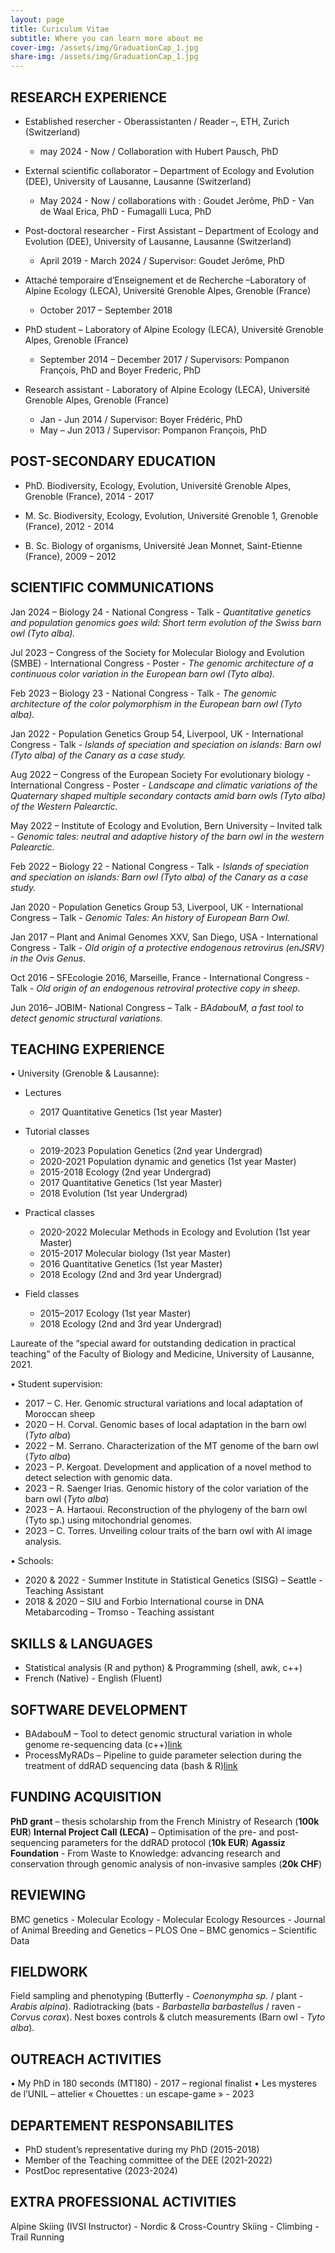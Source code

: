 ```yaml
---
layout: page
title: Curiculum Vitae
subtitle: Where you can learn more about me
cover-img: /assets/img/GraduationCap_1.jpg
share-img: /assets/img/GraduationCap_1.jpg
---
```


## RESEARCH EXPERIENCE

- Established resercher - Oberassistanten / Reader –, ETH, Zurich (Switzerland)
	- may 2024 - Now / Collaboration with Hubert Pausch, PhD

- External scientific collaborator – Department of Ecology and Evolution (DEE), University of Lausanne, Lausanne (Switzerland)
	- May 2024 - Now / collaborations with : Goudet Jerôme, PhD - Van de Waal Erica, PhD - Fumagalli Luca, PhD 

- Post-doctoral researcher - First Assistant – Department of Ecology and Evolution (DEE), University of Lausanne, Lausanne (Switzerland)
	- April 2019 - March 2024 / Supervisor: Goudet Jerôme, PhD

- Attaché temporaire d’Enseignement et de Recherche –Laboratory of Alpine Ecology (LECA), Université Grenoble Alpes, Grenoble (France)
	- October 2017 – September 2018

- PhD student – Laboratory of Alpine Ecology (LECA), Université Grenoble Alpes, Grenoble (France)
	- September 2014 – December 2017 / Supervisors: Pompanon François, PhD and Boyer Frederic, PhD

- Research assistant - Laboratory of Alpine Ecology (LECA), Université Grenoble Alpes, Grenoble (France)
	- Jan - Jun 2014 / Supervisor: Boyer Frédéric, PhD
	- May – Jun 2013 / Supervisor: Pompanon François, PhD


## POST-SECONDARY EDUCATION

- PhD. Biodiversity, Ecology, Evolution, Université Grenoble Alpes, Grenoble (France), 2014 - 2017

- M. Sc. Biodiversity, Ecology, Evolution, Université Grenoble 1, Grenoble (France), 2012 - 2014

- B. Sc. Biology of organisms, Université Jean Monnet, Saint-Etienne (France), 2009 – 2012


## SCIENTIFIC COMMUNICATIONS

Jan 2024 – Biology 24 - National Congress - Talk - *Quantitative genetics and population genomics goes wild: Short term evolution of the Swiss barn owl (Tyto alba).*

Jul 2023 – Congress of the Society for Molecular Biology and Evolution (SMBE) - International Congress - Poster - *The genomic architecture of a continuous color variation in the European barn owl (Tyto alba).*

Feb 2023 – Biology 23 - National Congress - Talk - *The genomic architecture of the color polymorphism in the European barn owl (Tyto alba).*

Jan 2022 - Population Genetics Group 54, Liverpool, UK - International Congress - Talk - *Islands of speciation and speciation on islands: Barn owl (Tyto alba) of the Canary as a case study.*

Aug 2022 – Congress of the European Society For evolutionary biology - International Congress - Poster - *Landscape and climatic variations of the Quaternary shaped multiple secondary contacts amid barn owls (Tyto alba) of the Western Palearctic.*

May 2022 – Institute of Ecology and Evolution, Bern University – Invited talk - *Genomic tales: neutral and adaptive history of the barn owl in the western Palearctic.*

Feb 2022 – Biology 22 - National Congress - Talk - *Islands of speciation and speciation on islands: Barn owl (Tyto alba) of the Canary as a case study.*

Jan 2020 - Population Genetics Group 53, Liverpool, UK - International Congress – Talk - *Genomic Tales: An history of European Barn Owl.*

Jan 2017 – Plant and Animal Genomes XXV, San Diego, USA - International Congress - Talk - *Old origin of a protective endogenous retrovirus (enJSRV) in the Ovis Genus.*

Oct 2016 – SFEcologie 2016, Marseille, France - International Congress - Talk - *Old origin of an endogenous retroviral protective copy in sheep.*

Jun 2016– JOBIM- National Congress – Talk - *BAdabouM, a fast tool to detect genomic structural variations.*


## TEACHING EXPERIENCE

•	University (Grenoble & Lausanne):

- Lectures 
	- 2017		Quantitative Genetics (1st year Master)

- Tutorial classes
	- 2019-2023    Population Genetics (2nd year Undergrad)
	- 2020-2021     Population dynamic and genetics (1st year Master)
	- 2015-2018	Ecology (2nd year Undergrad)
	- 2017		Quantitative Genetics (1st year Master)
	- 2018 		Evolution (1st year Undergrad)

- Practical classes
	- 2020-2022   Molecular Methods in Ecology and Evolution (1st year Master)
	- 2015-2017	Molecular biology (1st year Master)
	- 2016		Quantitative Genetics (1st year Master)
	- 2018 		Ecology (2nd and 3rd year Undergrad)

- Field classes
	- 2015–2017	Ecology (1st year Master)
	- 2018 		Ecology (2nd and 3rd year Undergrad)

Laureate of the “special award for outstanding dedication in practical teaching” of the Faculty of Biology and Medicine, University of Lausanne, 2021.

•	Student supervision:

- 2017 – C. Her. Genomic structural variations and local adaptation of Moroccan sheep
- 2020 – H. Corval. Genomic bases of local adaptation in the barn owl (*Tyto alba*)
- 2022 – M. Serrano. Characterization of the MT genome of the barn owl (*Tyto alba*)
- 2023 – P. Kergoat. Development and application of a novel method to detect selection with genomic data.
- 2023 – R. Saenger Irias. Genomic history of the color variation of the barn owl (*Tyto alba*)
- 2023 – A. Hartaoui.  Reconstruction of the phylogeny of the barn owl (Tyto sp.) using mitochondrial genomes.
- 2023 – C. Torres. Unveiling colour traits of the barn owl with AI image analysis.

•	Schools:

- 2020 & 2022 - Summer Institute in Statistical Genetics (SISG) – Seattle - Teaching Assistant
- 2018 & 2020 – SIU and Forbio International course in DNA Metabarcoding – Tromso - Teaching assistant


## SKILLS & LANGUAGES

- Statistical analysis (R and python) & Programming (shell, awk, c++)
- French (Native) - English (Fluent)


## SOFTWARE DEVELOPMENT

- BAdabouM – Tool to detect genomic structural variation in whole genome re-sequencing data (c++)[link](https://github.com/cumtr/BAdabouM)
- ProcessMyRADs – Pipeline to guide parameter selection during the treatment of ddRAD sequencing data (bash & R)[link](https://github.com/cumtr/PmR)


## FUNDING ACQUISITION

**PhD grant** – thesis scholarship from the French Ministry of Research (**100k EUR**)
**Internal Project Call (LECA)** – Optimisation of the pre- and post-sequencing parameters for the ddRAD protocol (**10k EUR**)
**Agassiz Foundation** - From Waste to Knowledge: advancing research and conservation
through genomic analysis of non-invasive samples (**20k CHF**)


## REVIEWING

BMC genetics - Molecular Ecology - Molecular Ecology Resources - Journal of Animal Breeding and Genetics – PLOS One – BMC genomics – Scientific Data


## FIELDWORK

Field sampling and phenotyping (Butterfly - *Coenonympha sp.* / plant - *Arabis alpina*). Radiotracking (bats - *Barbastella barbastellus* / raven - *Corvus corax*). Nest boxes controls & clutch measurements (Barn owl - *Tyto alba*).


## OUTREACH ACTIVITIES

• My PhD in 180 seconds (MT180) - 2017 – regional finalist
• Les mysteres de l’UNIL – attelier « Chouettes : un escape-game » - 2023


## DEPARTEMENT RESPONSABILITES

- PhD student’s representative during my PhD (2015-2018)
- Member of the Teaching committee of the DEE (2021-2022)
- PostDoc representative (2023-2024)


## EXTRA PROFESSIONAL ACTIVITIES

Alpine Skiing (IVSI Instructor) - Nordic & Cross-Country Skiing - Climbing - Trail Running

